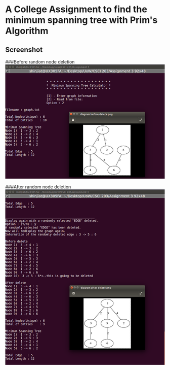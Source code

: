 # A College Assignment to find the minimum spanning tree with Prim's Algorithm

## Screenshot
###Before random node deletion
![image](https://github.com/shinjiat/Minimum-Spanning-Tree/blob/master/Assignment%203/screenshots/read%20from%20file%201.png?raw=true)


###After random node deletion
![image](https://github.com/shinjiat/Minimum-Spanning-Tree/blob/master/Assignment%203/screenshots/read%20from%20file%202.png?raw=true)
